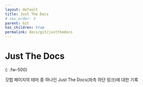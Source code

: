 ```yaml
---
layout: default
title: Just The Docs
# nav_order: 3
parent: Git
has_children: true
permalink: docs/git/justthedocs
---
```


# Just The Docs
{: .fw-500}

깃헙 페이지의 테마 중 하나인 Just The Docs(좌측 하단 링크)에 대한 기록
